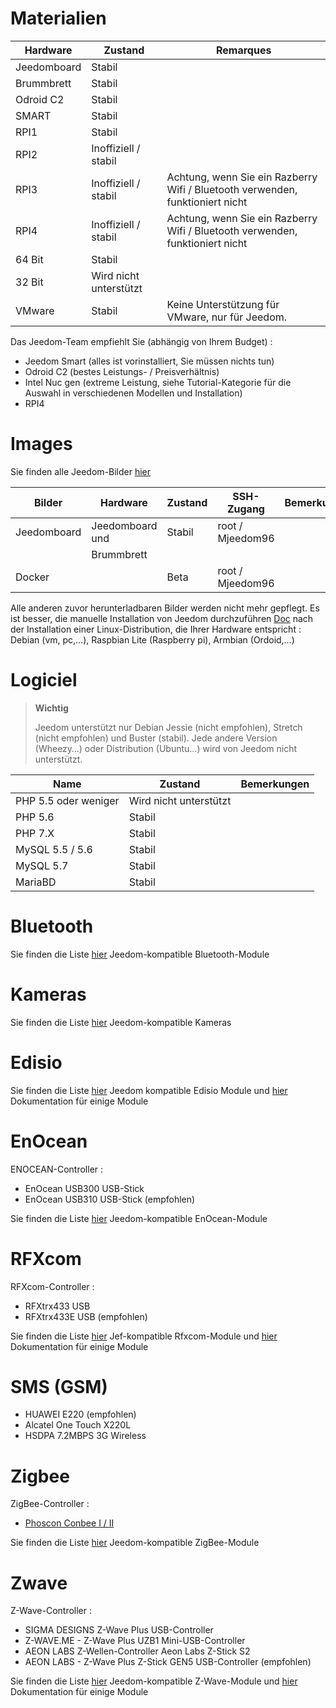 # Materialien

Hardware | Zustand | Remarques
--- | --- | ---
Jeedomboard             | Stabil                  |
Brummbrett            | Stabil                  |
Odroid C2               | Stabil                  |                          
SMART                   | Stabil                  |                          
RPI1                    | Stabil                  |                          
RPI2                    | Inoffiziell / stabil     |                          
RPI3                    | Inoffiziell / stabil     | Achtung, wenn Sie ein Razberry Wifi / Bluetooth verwenden, funktioniert nicht
RPI4                    | Inoffiziell / stabil     | Achtung, wenn Sie ein Razberry Wifi / Bluetooth verwenden, funktioniert nicht
64 Bit                 | Stabil                  |                          
32 Bit                 | Wird nicht unterstützt            |                          
VMware                  | Stabil                  | Keine Unterstützung für VMware, nur für Jeedom.

Das Jeedom-Team empfiehlt Sie (abhängig von Ihrem Budget) :

- Jeedom Smart (alles ist vorinstalliert, Sie müssen nichts tun)
- Odroid C2 (bestes Leistungs- / Preisverhältnis)
- Intel Nuc gen (extreme Leistung, siehe Tutorial-Kategorie für die Auswahl in verschiedenen Modellen und Installation)
- RPI4

#  Images

Sie finden alle Jeedom-Bilder [hier](https://images.jeedom.com/)

| Bilder         | Hardware       | Zustand           | SSH-Zugang      | Bemerkungen      |
|----------------|----------------|----------------|----------------|----------------|
| Jeedomboard    | Jeedomboard und | Stabil         | root / Mjeedom96 |                |
|                | Brummbrett   |                |                |                |
| Docker         |                | Beta           | root / Mjeedom96 |                |


Alle anderen zuvor herunterladbaren Bilder werden nicht mehr gepflegt. Es ist besser, die manuelle Installation von Jeedom durchzuführen [Doc](https://doc.jeedom.com/de_DE/installation/index) nach der Installation einer Linux-Distribution, die Ihrer Hardware entspricht : Debian (vm, pc,…), Raspbian Lite (Raspberry pi), Armbian (Ordoid,…)

#  Logiciel

> **Wichtig**
>
> Jeedom unterstützt nur Debian Jessie (nicht empfohlen), Stretch (nicht empfohlen) und Buster (stabil). Jede andere Version (Wheezy…) oder Distribution (Ubuntu…) wird von Jeedom nicht unterstützt.

| Name                     | Zustand                    | Bemerkungen                |
|-------------------------|-------------------------|--------------------------|
| PHP 5.5 oder weniger        | Wird nicht unterstützt            |                          |
| PHP 5.6                 | Stabil                  |                          |
| PHP 7.X                 | Stabil                  |                          |
| MySQL 5.5 / 5.6           | Stabil                  |                          |
| MySQL 5.7               | Stabil                  |                          |
| MariaBD                 | Stabil                  |                          |


# Bluetooth

Sie finden die Liste [hier](https://doc.jeedom.com/de_DE/blea/equipement.compatible) Jeedom-kompatible Bluetooth-Module

# Kameras

Sie finden die Liste [hier](https://doc.jeedom.com/de_DE/camera/equipement.compatible) Jeedom-kompatible Kameras

# Edisio

Sie finden die Liste [hier](https://doc.jeedom.com/de_DE/edisio/equipement.compatible) Jeedom kompatible Edisio Module und [hier](https://doc.jeedom.com/de_DE/edisio/) Dokumentation für einige Module

# EnOcean

ENOCEAN-Controller :

-   EnOcean USB300 USB-Stick
-   EnOcean USB310 USB-Stick (empfohlen)

Sie finden die Liste [hier](https://doc.jeedom.com/de_DE/enocean/equipement.compatible) Jeedom-kompatible EnOcean-Module

# RFXcom

RFXcom-Controller :

-   RFXtrx433 USB
-   RFXtrx433E USB (empfohlen)

Sie finden die Liste [hier](https://doc.jeedom.com/de_DE/rfxcom/equipement.compatible) Jef-kompatible Rfxcom-Module und [hier](https://doc.jeedom.com/de_DE/rfxcom/) Dokumentation für einige Module

# SMS (GSM)

-   HUAWEI E220 (empfohlen)
-   Alcatel One Touch X220L
-   HSDPA 7.2MBPS 3G Wireless

# Zigbee

ZigBee-Controller :

- [Phoscon Conbee I / II](http://bit.ly/2n4VyWc)

Sie finden die Liste [hier](https://phoscon.de/en/conbee/compatible) Jeedom-kompatible ZigBee-Module

# Zwave

Z-Wave-Controller :

-   SIGMA DESIGNS Z-Wave Plus USB-Controller
-   Z-WAVE.ME - Z-Wave Plus UZB1 Mini-USB-Controller
-   AEON LABS Z-Wellen-Controller Aeon Labs Z-Stick S2
-   AEON LABS - Z-Wave Plus Z-Stick GEN5 USB-Controller (empfohlen)

Sie finden die Liste [hier](https://doc.jeedom.com/de_DE/zwave/equipement.compatible) Jeedom-kompatible Z-Wave-Module und [hier](https://doc.jeedom.com/de_DE/zwave/) Dokumentation für einige Module
